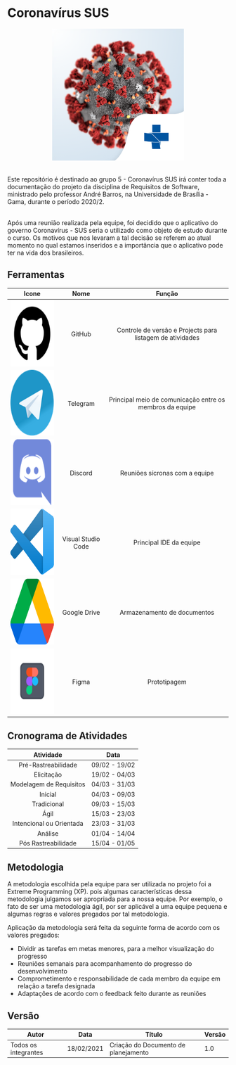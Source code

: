 # Coronavírus SUS

<div align="center">
  <img width="300" height="300" src="../../docs/assets/icons/aplicativo_coronavirus_sus-18919088.png">
</div>

<br />

Este repositório é destinado ao grupo 5 - Coronavírus SUS irá conter toda a documentação do projeto da disciplina de Requisitos de Software, ministrado pelo professor André Barros, na Universidade de Brasília - Gama, durante o período 2020/2.

<br />
Após uma reunião realizada pela equipe, foi decidido que o aplicativo do governo Coronavírus - SUS seria o utilizado como objeto de estudo durante o curso. Os motivos que nos levaram a tal decisão se referem ao atual momento no qual estamos inseridos e a importância que o aplicativo pode ter na vida dos brasileiros. 

<br />

## Ferramentas

| Icone | Nome | Função | 
|:--:|:--:|:--:| 
| <img width="150" height="150" src="../../docs/assets/icons/github.png"> | GitHub | Controle de versão e Projects para listagem de atividades | 
| <img width="150" height="150" src="../../docs/assets/icons/telegram.png"> | Telegram | Principal meio de comunicação entre os membros da equipe | 
| <img width="150" height="150" src="../../docs/assets/icons/discord.png"> | Discord | Reuniões sícronas com a equipe | 
| <img width="150" height="150" src="../../docs/assets/icons/VSCode.png"> | Visual Studio Code | Principal IDE da equipe | 
| <img width="150" height="150" src="../../docs/assets/icons/drive.png"> | Google Drive | Armazenamento de documentos | 
| <img width="150" height="150" src="../../docs/assets/icons/figma.png"> | Figma | Prototipagem | 


## Cronograma de Atividades

| Atividade | Data |
|:--:|:--:|
| Pré-Rastreabilidade | 09/02 - 19/02  |
| Elicitação | 19/02 - 04/03  |
| Modelagem de Requisitos | 04/03 - 31/03  |
| Inicial | 04/03 - 09/03  |
| Tradicional | 09/03 - 15/03  |
| Ágil | 15/03 - 23/03  |
| Intencional ou Orientada | 23/03 - 31/03  |
| Análise | 01/04 - 14/04  |
| Pós Rastreabilidade | 15/04 - 01/05  |

## Metodologia

A metodologia escolhida pela equipe para ser utilizada no projeto foi a Extreme Programming (XP). pois algumas características dessa metodologia julgamos ser apropriada para a nossa equipe. Por exemplo, o fato de ser uma metodologia ágil, por ser aplicável a uma equipe pequena e algumas regras e valores pregados por tal metodologia.

Aplicação da metodologia será feita da seguinte forma de acordo com os valores pregados:

- Dividir as tarefas em metas menores, para a melhor visualização do progresso
- Reuniões semanais para acompanhamento do progresso do desenvolvimento
- Comprometimento e responsabilidade de cada membro da equipe em relação a tarefa designada
- Adaptações de acordo com o feedback feito durante as reuniões

## Versão

| Autor | Data | Título | Versão |
|--|--|--|--|
| Todos os integrantes | 18/02/2021 | Criação do Documento de planejamento | 1.0 |
